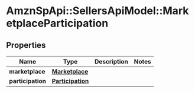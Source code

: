 # AmznSpApi::SellersApiModel::MarketplaceParticipation

## Properties
Name | Type | Description | Notes
------------ | ------------- | ------------- | -------------
**marketplace** | [**Marketplace**](Marketplace.md) |  | 
**participation** | [**Participation**](Participation.md) |  | 

